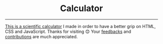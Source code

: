 <h1 align="center">Calculator</h1>

<hr>

[This is a scientific calculator](https://sam-varghese.github.io/Scientific-Calculator/) I made in order to have a better grip on HTML, CSS and JavaScript. Thanks for visiting 😊 Your [feedbacks](https://github.com/Sam-Varghese/Calculator/discussions/1) and [contributions](https://github.com/Sam-Varghese/Calculator/blob/main/CONTRIBUTING.md) are much appreciated.
